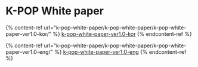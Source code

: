 # K-POP White paper

{% content-ref url="k-pop-white-paper/k-pop-white-paper/k-pop-white-paper-ver1.0-kor/" %}
[k-pop-white-paper-ver1.0-kor](k-pop-white-paper/k-pop-white-paper/k-pop-white-paper-ver1.0-kor/)
{% endcontent-ref %}

{% content-ref url="k-pop-white-paper/k-pop-white-paper/k-pop-white-paper-ver1.0-eng/" %}
[k-pop-white-paper-ver1.0-eng](k-pop-white-paper/k-pop-white-paper/k-pop-white-paper-ver1.0-eng/)
{% endcontent-ref %}

